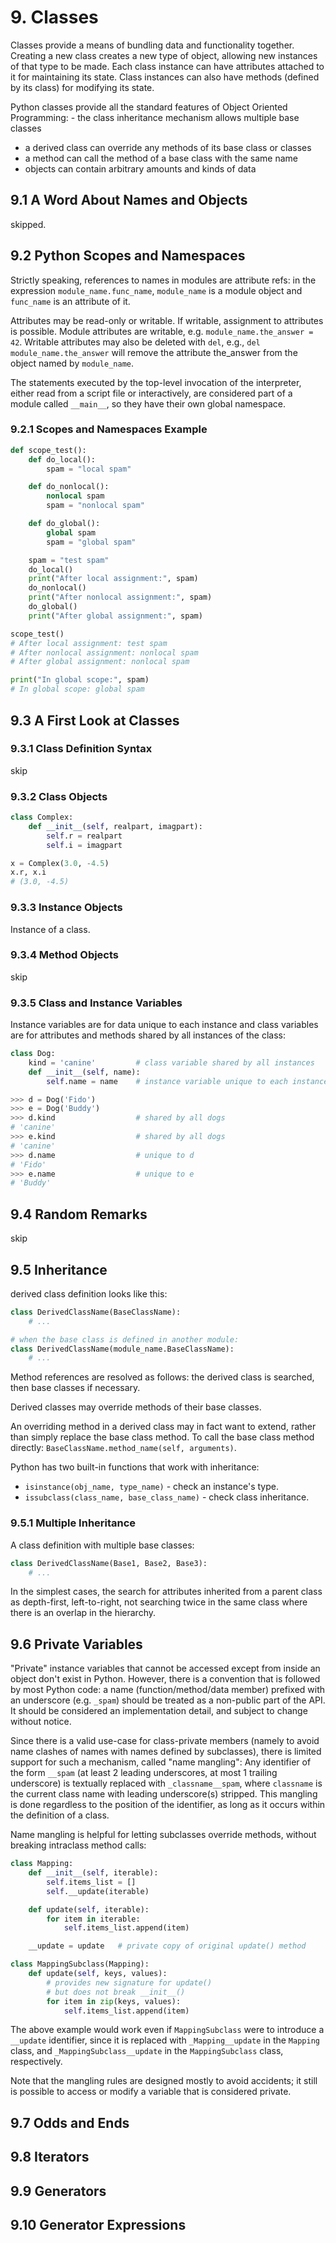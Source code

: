 # 9. Classes
Classes provide a means of bundling data and functionality together. Creating a new class creates a new type of object, allowing new instances of that type to be made. Each class instance can have attributes attached to it for maintaining its state. Class instances can also have methods (defined by its class) for modifying its state.

Python classes provide all the standard features of Object Oriented Programming: - the class inheritance mechanism allows multiple base classes
- a derived class can override any methods of its base class or classes
- a method can call the method of a base class with the same name
- objects can contain arbitrary amounts and kinds of data

## 9.1 A Word About Names and Objects
skipped.

## 9.2 Python Scopes and Namespaces
Strictly speaking, references to names in modules are attribute refs: in the expression `module_name.func_name`, `module_name` is a module object and `func_name` is an attribute of it.

Attributes may be read-only or writable. If writable, assignment to attributes is possible. Module attributes are writable, e.g. `module_name.the_answer = 42`. Writable attributes may also be deleted with `del`, e.g., `del module_name.the_answer` will remove the attribute the_answer from the object named by `module_name`.

The statements executed by the top-level invocation of the interpreter, either read from a script file or interactively, are considered part of a module called `__main__`, so they have their own global namespace. 

### 9.2.1 Scopes and Namespaces Example
```py
def scope_test():
    def do_local():
        spam = "local spam"

    def do_nonlocal():
        nonlocal spam
        spam = "nonlocal spam"

    def do_global():
        global spam
        spam = "global spam"

    spam = "test spam"
    do_local()
    print("After local assignment:", spam)
    do_nonlocal()
    print("After nonlocal assignment:", spam)
    do_global()
    print("After global assignment:", spam)

scope_test()
# After local assignment: test spam
# After nonlocal assignment: nonlocal spam
# After global assignment: nonlocal spam

print("In global scope:", spam)
# In global scope: global spam
```

## 9.3 A First Look at Classes
### 9.3.1 Class Definition Syntax
skip

### 9.3.2 Class Objects
```py
class Complex:
    def __init__(self, realpart, imagpart):
        self.r = realpart
        self.i = imagpart

x = Complex(3.0, -4.5)
x.r, x.i
# (3.0, -4.5)
```

### 9.3.3 Instance Objects
Instance of a class.

### 9.3.4 Method Objects
skip

### 9.3.5 Class and Instance Variables
Instance variables are for data unique to each instance and class variables are for attributes and methods shared by all instances of the class:
```py
class Dog:
    kind = 'canine'         # class variable shared by all instances
    def __init__(self, name):
        self.name = name    # instance variable unique to each instance

>>> d = Dog('Fido')
>>> e = Dog('Buddy')
>>> d.kind                  # shared by all dogs
# 'canine'
>>> e.kind                  # shared by all dogs
# 'canine'
>>> d.name                  # unique to d
# 'Fido'
>>> e.name                  # unique to e
# 'Buddy'
```

## 9.4 Random Remarks
skip

## 9.5 Inheritance
derived class definition looks like this:
```py
class DerivedClassName(BaseClassName):
    # ...

# when the base class is defined in another module:
class DerivedClassName(module_name.BaseClassName):
    # ...
```

Method references are resolved as follows: the derived class is searched, then base classes if necessary.

Derived classes may override methods of their base classes.

An overriding method in a derived class may in fact want to extend, rather than simply replace the base class method. To call the base class method directly: `BaseClassName.method_name(self, arguments)`.

Python has two built-in functions that work with inheritance:
- `isinstance(obj_name, type_name)` - check an instance's type.
- `issubclass(class_name, base_class_name)` - check class inheritance.

### 9.5.1 Multiple Inheritance
A class definition with multiple base classes:
```py
class DerivedClassName(Base1, Base2, Base3):
    # ...
```

In the simplest cases, the search for attributes inherited from a parent class as depth-first, left-to-right, not searching twice in the same class where there is an overlap in the hierarchy.

## 9.6 Private Variables
"Private" instance variables that cannot be accessed except from inside an object don't exist in Python. However, there is a convention that is followed by most Python code: a name (function/method/data member) prefixed with an underscore (e.g. `_spam`) should be treated as a non-public part of the API. It should be considered an implementation detail, and subject to change without notice.

Since there is a valid use-case for class-private members (namely to avoid name clashes of names with names defined by subclasses), there is limited support for such a mechanism, called "name mangling": Any identifier of the form `__spam` (at least 2 leading underscores, at most 1 trailing underscore) is textually replaced with `_classname__spam`, where `classname` is the current class name with leading underscore(s) stripped. This mangling is done regardless to the position of the identifier, as long as it occurs within the definition of a class.

Name mangling is helpful for letting subclasses override methods, without breaking intraclass method calls:
```py
class Mapping:
    def __init__(self, iterable):
        self.items_list = []
        self.__update(iterable)

    def update(self, iterable):
        for item in iterable:
            self.items_list.append(item)

    __update = update   # private copy of original update() method

class MappingSubclass(Mapping):
    def update(self, keys, values):
        # provides new signature for update()
        # but does not break __init__()
        for item in zip(keys, values):
            self.items_list.append(item)
```

The above example would work even if `MappingSubclass` were to introduce a `__update` identifier, since it is replaced with `_Mapping__update` in the `Mapping` class, and `_MappingSubclass__update` in the `MappingSubclass` class, respectively.

Note that the mangling rules are designed mostly to avoid accidents; it still is possible to access or modify a variable that is considered private. 

## 9.7 Odds and Ends


## 9.8 Iterators


## 9.9 Generators


## 9.10 Generator Expressions













